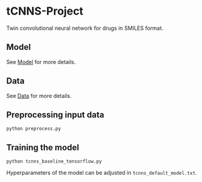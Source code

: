 # tCNNS-Project
Twin convolutional neural network for drugs in SMILES format.

## Model

See [Model](READMEs/Model.md) for more details.

## Data

See [Data](READMEs/Data.md) for more details.

## Preprocessing input data

```
python preprocess.py
```

## Training the model

```
python tcnns_baseline_tensorflow.py
```

Hyperparameters of the model can be adjusted in `tcnns_default_model.txt`.

